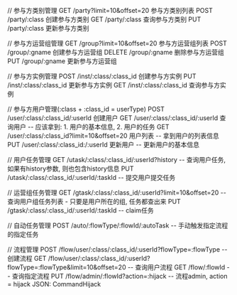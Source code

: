 // 参与方类别管理
GET  /party?limit=10&offset=20         参与方类别列表
POST /party/:class                     创建参与方类别
GET  /party/:class                     查询参与方类别
PUT  /party/:class                     更新参与方类别

// 参与方运营组管理
GET    /group?limit=10&offset=20  参与方运营组列表
POST   /group/:gname              创建参与方运营组
DELETE /group/:gname              删除参与方运营组
PUT    /group/:gname              更新参与方运营组

// 参与方实例管理
POST /inst/:class/:class_id           创建参与方实例
PUT  /inst/:class/:class_id           更新参与方实例
GET  /inst/:class/:class_id           查询参与方实例

// 参与方用户管理(:class + :class_id = userType)
POST /user/:class/:class_id/:userId                 创建用户
GET  /user/:class/:class_id/:userId                 查询用户  -- 应该拿到: 1. 用户的基本信息, 2. 用户的任务
GET  /user/:class/:class_id?limit=10&offset=20      用户列表  -- 拿到用户的列表信息
PUT  /user/:class/:class_id:/:userId                更新用户  -- 更新用户的基本信息

// 用户任务管理
GET /utask/:class/:class_id/:userId?history                   -- 查询用户任务, 如果有history参数, 则也包含history信息
PUT /utask/:class/:class_id/:userId/:taskId                   -- 提交用户提交任务

// 运营组任务管理
GET /gtask/:class/:class_id/:userId?limit=10&offset=20        -- 查询用户组任务列表 - 只要是用户所在的组, 任务都查出来
PUT /gtask/:class/:class_id/:userId/:taskId                   -- claim任务

// 自动任务管理
POST /auto/:flowType/:flowId/:autoTask   -- 手动触发指定流程的指定任务

// 流程管理
POST /flow/user/:class/:class_id/:userId?flowType=:flowType                     -- 创建流程
GET  /flow/user/:class/:class_id/:userId?flowType=:flowType&limit=10&offset=20  -- 查询用户流程
GET  /flow/:flowId                                                              -- 查询指定流程
PUT  /flow/admin/:flowId?action=:hijack                                         -- 流程admin, action = hijack   JSON: CommandHijack
